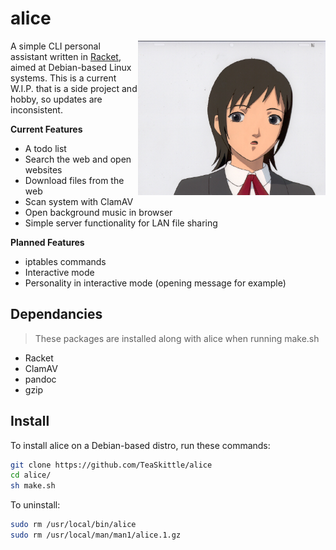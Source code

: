 # alice

<img src ="alice.jpeg" align="right" alt="Alice logo" width="300">

A simple CLI personal assistant written in [Racket](https://racket-lang.org/), aimed at Debian-based Linux systems. This is a current W.I.P. that is a side project and hobby, so updates are inconsistent.

**Current Features**

+ A todo list
+ Search the web and open websites
+ Download files from the web
+ Scan system with ClamAV
+ Open background music in browser
+ Simple server functionality for LAN file sharing

**Planned Features**

+ iptables commands
+ Interactive mode
+ Personality in interactive mode (opening message for example)

## Dependancies

> These packages are installed along with alice when running make.sh

+ Racket
+ ClamAV
+ pandoc
+ gzip

## Install

To install alice on a Debian-based distro, run these commands:
```Bash
git clone https://github.com/TeaSkittle/alice
cd alice/
sh make.sh
```

To uninstall:
```Bash
sudo rm /usr/local/bin/alice
sudo rm /usr/local/man/man1/alice.1.gz
```
